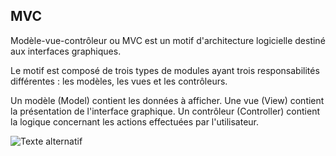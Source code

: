 ## MVC

Modèle-vue-contrôleur ou MVC est un motif d'architecture logicielle destiné aux interfaces graphiques.

Le motif est composé de trois types de modules ayant trois responsabilités différentes : les modèles, les vues et les contrôleurs.

Un modèle (Model) contient les données à afficher.
Une vue (View) contient la présentation de l'interface graphique.
Un contrôleur (Controller) contient la logique concernant les actions effectuées par l'utilisateur.

![Texte alternatif](.../File/Language/Architecture.mvc.png)